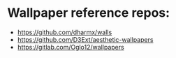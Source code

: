 # Wallpaper reference repos:
* https://github.com/dharmx/walls
* https://github.com/D3Ext/aesthetic-wallpapers
* https://gitlab.com/Oglo12/wallpapers
